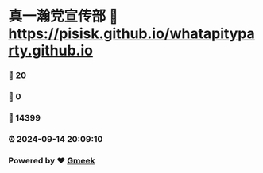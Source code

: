 # 真一瀚党宣传部 :link: https://pisisk.github.io/whatapityparty.github.io 
### :page_facing_up: [20](https://pisisk.github.io/whatapityparty.github.io/tag.html) 
### :speech_balloon: 0 
### :hibiscus: 14399 
### :alarm_clock: 2024-09-14 20:09:10 
### Powered by :heart: [Gmeek](https://github.com/Meekdai/Gmeek)
